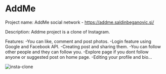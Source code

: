 # AddMe
Project name: AddMe social network - https://addme.saldinbeganovic.si/

Description: Addme project is a clone of Instagram. 

Features: -You can like, comment and post photos. 
          -Login feature using Google and Facebook API.
          -Creating post and sharing them.
          -You can follow other people and they can follow you.
          -Explore page if you dont follow anyone or suggested post on home page.
          -Editing your profile and bio...
     




![insta-clone](https://user-images.githubusercontent.com/64772544/134375632-14ea17a6-47e7-4c38-9440-50339f8ae516.png)
